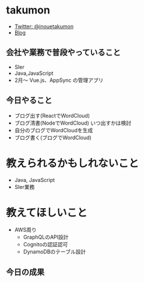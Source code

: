 # takumon
* [Twitter: @inouetakumon](https://twitter.com/inouetakumon?lang=ja)
* [Blog](https://takumon.com)

## 会社や業務で普段やっていること
* SIer
* Java,JavaScript
* 2月～ Vue.js、AppSync の管理アプリ

## 今日やること

* ブログ出す(ReactでWordCloud)
* ブログ清書(NodeでWordCloud) いつ出すかは検討
* 自分のブログでWordCloudを生成
* ブログ書く(ブログでWordCloud)

# 教えられるかもしれないこと
* Java, JavaScript
* SIer業務

# 教えてほしいこと

* AWS周り
  * GraphQLのAPI設計
  * Cognitoの認証認可
  * DynamoDBのテーブル設計

## 今日の成果
